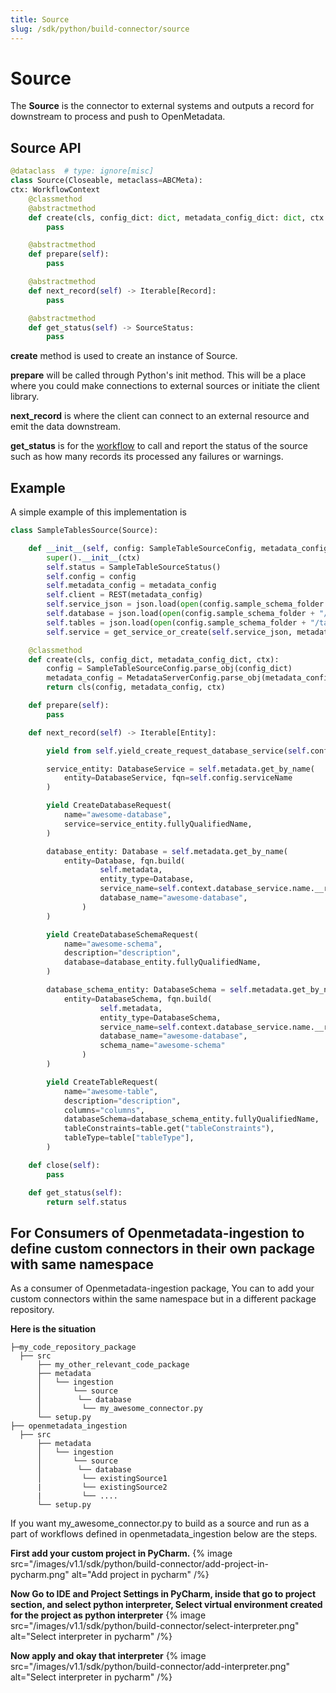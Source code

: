 ```yaml
---
title: Source
slug: /sdk/python/build-connector/source
---
```


# Source

The **Source** is the connector to external systems and outputs a record for downstream to process and push to OpenMetadata.

## Source API

```python
@dataclass  # type: ignore[misc]
class Source(Closeable, metaclass=ABCMeta):
ctx: WorkflowContext
    @classmethod
    @abstractmethod
    def create(cls, config_dict: dict, metadata_config_dict: dict, ctx: WorkflowContext) -> "Source":
        pass

    @abstractmethod
    def prepare(self):
        pass

    @abstractmethod
    def next_record(self) -> Iterable[Record]:
        pass

    @abstractmethod
    def get_status(self) -> SourceStatus:
        pass
```

**create** method is used to create an instance of Source.

**prepare** will be called through Python's init method. This will be a place where you could make connections to external sources or initiate the client library.

**next_record** is where the client can connect to an external resource and emit the data downstream.

**get_status** is for the [workflow](https://github.com/open-metadata/OpenMetadata/blob/main/ingestion/src/metadata/ingestion/api/workflow.py) to call and report the status of the source such as how many records its processed any failures or warnings.

## Example

A simple example of this implementation is

```python
class SampleTablesSource(Source):

    def __init__(self, config: SampleTableSourceConfig, metadata_config: MetadataServerConfig, ctx):
        super().__init__(ctx)
        self.status = SampleTableSourceStatus()
        self.config = config
        self.metadata_config = metadata_config
        self.client = REST(metadata_config)
        self.service_json = json.load(open(config.sample_schema_folder + "/service.json", 'r'))
        self.database = json.load(open(config.sample_schema_folder + "/database.json", 'r'))
        self.tables = json.load(open(config.sample_schema_folder + "/tables.json", 'r'))
        self.service = get_service_or_create(self.service_json, metadata_config)

    @classmethod
    def create(cls, config_dict, metadata_config_dict, ctx):
        config = SampleTableSourceConfig.parse_obj(config_dict)
        metadata_config = MetadataServerConfig.parse_obj(metadata_config_dict)
        return cls(config, metadata_config, ctx)

    def prepare(self):
        pass

    def next_record(self) -> Iterable[Entity]:

        yield from self.yield_create_request_database_service(self.config)

        service_entity: DatabaseService = self.metadata.get_by_name(
            entity=DatabaseService, fqn=self.config.serviceName
        )

        yield CreateDatabaseRequest(
            name="awesome-database",
            service=service_entity.fullyQualifiedName,
        )

        database_entity: Database = self.metadata.get_by_name(
            entity=Database, fqn.build(
                    self.metadata,
                    entity_type=Database,
                    service_name=self.context.database_service.name.__root__,
                    database_name="awesome-database",
                )
        )

        yield CreateDatabaseSchemaRequest(
            name="awesome-schema",
            description="description",
            database=database_entity.fullyQualifiedName,
        )

        database_schema_entity: DatabaseSchema = self.metadata.get_by_name(
            entity=DatabaseSchema, fqn.build(
                    self.metadata,
                    entity_type=DatabaseSchema,
                    service_name=self.context.database_service.name.__root__,
                    database_name="awesome-database",
                    schema_name="awesome-schema"
                )
        )

        yield CreateTableRequest(
            name="awesome-table",
            description="description",
            columns="columns",
            databaseSchema=database_schema_entity.fullyQualifiedName,
            tableConstraints=table.get("tableConstraints"),
            tableType=table["tableType"],
        )

    def close(self):
        pass

    def get_status(self):
        return self.status
```

## For Consumers of Openmetadata-ingestion to define custom connectors in their own package with same namespace

As a consumer of Openmetadata-ingestion package, You can to add your custom connectors within the same namespace but in a different package repository.

**Here is the situation**

```
├─my_code_repository_package
  ├── src
      ├── my_other_relevant_code_package
      ├── metadata
      │   └── ingestion
      │       └── source
      │        └── database
      │         └── my_awesome_connector.py
      └── setup.py
├── openmetadata_ingestion
  ├── src
      ├── metadata
      │   └── ingestion
      │       └── source
      │        └── database
      │         └── existingSource1
      |         └── existingSource2
      |         └── ....
      └── setup.py
```

If you want my_awesome_connector.py to build as a source and run as a part of workflows defined in openmetadata_ingestion below are the steps.

**First add your custom project in PyCharm.**
{% image
src="/images/v1.1/sdk/python/build-connector/add-project-in-pycharm.png"
alt="Add project in pycharm"
 /%}

**Now Go to IDE and Project Settings in PyCharm, inside that go to project section, and select python interpreter, Select virtual environment created for the project as python interpreter**
{% image
src="/images/v1.1/sdk/python/build-connector/select-interpreter.png"
alt="Select interpreter in pycharm"
 /%}

**Now apply and okay that interpreter**
{% image
src="/images/v1.1/sdk/python/build-connector/add-interpreter.png"
alt="Select interpreter in pycharm"
 /%}
